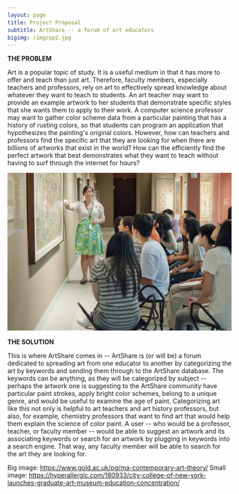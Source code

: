 ```yaml
---
layout: page
title: Project Proposal
subtitle: ArtShare -- a forum of art educators
bigimg: /img/pp2.jpg
---
```


**THE PROBLEM**

Art is a popular topic of study. It is a useful medium in that it has more to offer and teach than just art. Therefore, faculty members, especially teachers and professors, rely on art to effectively spread knowledge about whatever they want to teach to students. An art teacher may want to provide an example artwork to her students that demonstrate specific styles that she wants them to apply to their work. A computer science professor may want to gather color scheme data from a particular painting that has a history of rusting colors, so that students can program an application that hypothesizes the painting's original colors. However, how can teachers and professors find the specific art that they are looking for when there are billions of artworks that exist in the world? How can the efficiently find the perfect artwork that best demonstrates what they want to teach without having to surf through the internet for hours?

![Students observing art](/img/pp1.jpg)

**THE SOLUTION**

This is where ArtShare comes in -- ArtShare is (or will be) a forum dedicated to spreading art from one educator to another by categorizing the art by keywords and sending them through to the ArtShare database. The keywords can be anything, as they will be categorized by subject -- perhaps the artwork one is suggesting to the ArtShare community have particular paint strokes, apply bright color schemes, belong to a unique genre, and would be useful to examine the age of paint. Categorizing art like this not only is helpful to art teachers and art history professors, but also, for example, chemistry professors that want to find art that would help them explain the science of color paint. A user -- who would be a professor, teacher, or faculty member -- would be able to suggest an artwork and its associating keywords or search for an artwork by plugging in keywords into a search engine. That way, any faculty member will be able to search for the art they are looking for.





Big image: https://www.gold.ac.uk/pg/ma-contemporary-art-theory/
Small image: https://hyperallergic.com/180933/city-college-of-new-york-launches-graduate-art-museum-education-concentration/